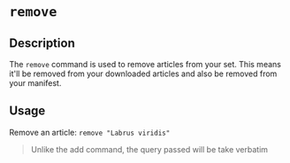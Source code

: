 # `remove`

## Description
The `remove` command is used to remove articles from your set. This means it'll be removed from your downloaded articles and also be removed from your manifest.

## Usage
Remove an article: `remove "Labrus viridis"`

> Unlike the add command, the query passed will be take verbatim